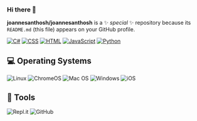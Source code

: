 ### Hi there 👋


**joannesanthosh/joannesanthosh** is a ✨ _special_ ✨ repository because its `README.md` (this file) appears on your GitHub profile.

  <a href="https://github.com/search?q=user%3Ajoannesanthosh+language%3Acsharp"><img alt="C#" src="https://custom-icon-badges.herokuapp.com/badge/C%23-68217A.svg?logo=cs2&logoColor=white"></a>
  <a href="https://github.com/search?q=user%3Ajoannesanthosh+language%3Acss"><img alt="CSS" src="https://img.shields.io/badge/CSS-1572B6.svg?logo=css3&logoColor=white"></a>
  <a href="https://github.com/search?q=user%3Ajoannesanthosh+language%3Ahtml"><img alt="HTML" src="https://img.shields.io/badge/HTML-E34F26.svg?logo=html5&logoColor=white"></a>
   <a href="https://github.com/search?q=user%3Ajoannesanthosh+language%3Ajavascript"><img alt="JavaScript" src="https://img.shields.io/badge/JavaScript-F7DF1E.svg?logo=javascript&logoColor=black"></a>
   <a href="https://github.com/search?q=user%3Ajoannesanthosh+language%3Apython"><img alt="Python" src="https://www.svgrepo.com/svg/376344/python"></a>
   
   <h2>💻 Operating Systems</h2>
<p>
  <img src="https://img.shields.io/badge/Linux-FCC624?logo=linux&logoColor=white" alt="Linux">
  <img src="https://img.shields.io/badge/chrome%20os-3d89fc?logo=google%20chrome&logoColor=white" alt="ChromeOS">
  <img src="https://img.shields.io/badge/mac%20os-000000?logo=macos&logoColor=white" alt="Mac OS">
  <img src="https://img.shields.io/badge/Windows-0078D6?logo=windows&logoColor=white" alt="Windows">
  <img src="https://img.shields.io/badge/iOS-000000?logo=ios&logoColor=white" alt="iOS">
</p>

## 🔧 Tools
  
  ![Repl.it](https://img.shields.io/badge/Repl.it-%230D101E.svg?style=for-the-badge&logo=replit&logoColor=white)
  ![GitHub](https://img.shields.io/badge/github-%23121011.svg?style=for-the-badge&logo=github&logoColor=white)
